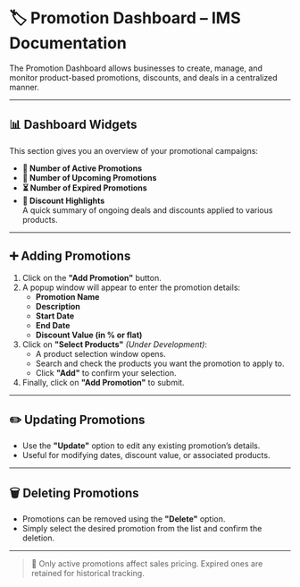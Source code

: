 # 🏷️ Promotion Dashboard – IMS Documentation

The Promotion Dashboard allows businesses to create, manage, and monitor product-based promotions, discounts, and deals in a centralized manner.

---

## 📊 Dashboard Widgets

This section gives you an overview of your promotional campaigns:

- **📌 Number of Active Promotions**
- **📅 Number of Upcoming Promotions**
- **⏳ Number of Expired Promotions**
- **💸 Discount Highlights**  
  A quick summary of ongoing deals and discounts applied to various products.

---

## ➕ Adding Promotions

1. Click on the **"Add Promotion"** button.
2. A popup window will appear to enter the promotion details:
   - **Promotion Name**
   - **Description**
   - **Start Date**
   - **End Date**
   - **Discount Value (in % or flat)**
3. Click on **"Select Products"** *(Under Development)*:
   - A product selection window opens.
   - Search and check the products you want the promotion to apply to.
   - Click **"Add"** to confirm your selection.
4. Finally, click on **"Add Promotion"** to submit.

---

## ✏️ Updating Promotions

- Use the **"Update"** option to edit any existing promotion’s details.
- Useful for modifying dates, discount value, or associated products.

---

## 🗑️ Deleting Promotions

- Promotions can be removed using the **"Delete"** option.
- Simply select the desired promotion from the list and confirm the deletion.

---

> 🔔 Only active promotions affect sales pricing. Expired ones are retained for historical tracking.
